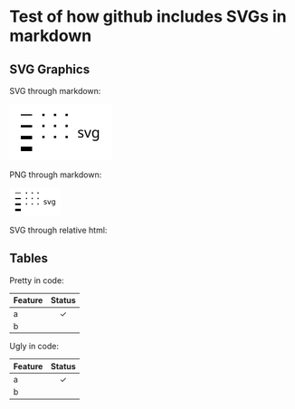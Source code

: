 # Test of how github includes SVGs in markdown

## SVG Graphics

SVG through markdown:

![alt text](picture.svg "svg image")

PNG through markdown:

![alt text](picture.png "png image")

SVG through relative html:

<object type="image/svg+xml" data="picture.svg" border="0"></object>

## Tables

Pretty in code:

| Feature | Status |
| :---    | :---:  |
| a       | ✓      |
| b       |        |

Ugly in code:

| Feature | Status |
| :--- | :---: |
| a | ✓ |
| b | |

